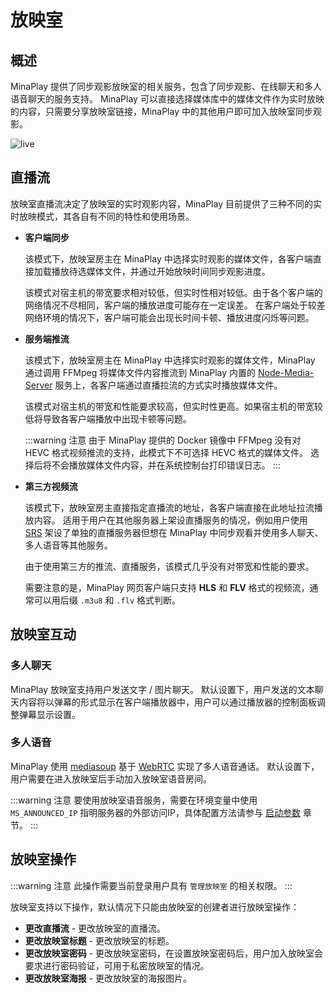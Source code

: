 <script setup>
import {useData, withBase} from 'vitepress';
const data = useData();
</script>

# 放映室

## 概述

MinaPlay 提供了同步观影放映室的相关服务，包含了同步观影、在线聊天和多人语音聊天的服务支持。
MinaPlay 可以直接选择媒体库中的媒体文件作为实时放映的内容，只需要分享放映室链接，MinaPlay 中的其他用户即可加入放映室同步观影。

<img :src="data.isDark.value ? withBase('/live-dark.png') : withBase('/live.png')" alt="live">

## 直播流

放映室直播流决定了放映室的实时观影内容，MinaPlay 目前提供了三种不同的实时放映模式，其各自有不同的特性和使用场景。

- __客户端同步__

    该模式下，放映室房主在 MinaPlay 中选择实时观影的媒体文件，各客户端直接加载播放待选媒体文件，并通过开始放映时间同步观影进度。

    该模式对宿主机的带宽要求相对较低，但实时性相对较低。由于各个客户端的网络情况不尽相同，客户端的播放进度可能存在一定误差。
    在客户端处于较差网络环境的情况下，客户端可能会出现长时间卡顿、播放进度闪烁等问题。

- __服务端推流__

    该模式下，放映室房主在 MinaPlay 中选择实时观影的媒体文件，MinaPlay 通过调用 FFMpeg 将媒体文件内容推流到 MinaPlay 内置的 [Node-Media-Server](https://github.com/illuspas/Node-Media-Server) 服务上，各客户端通过直播拉流的方式实时播放媒体文件。

    该模式对宿主机的带宽和性能要求较高，但实时性更高。如果宿主机的带宽较低将导致各客户端播放中出现卡顿等问题。
    
    :::warning 注意
    由于 MinaPlay 提供的 Docker 镜像中 FFMpeg 没有对 HEVC 格式视频推流的支持，此模式下不可选择 HEVC 格式的媒体文件。
    选择后将不会播放媒体文件内容，并在系统控制台打印错误日志。
    :::

- __第三方视频流__

    该模式下，放映室房主直接指定直播流的地址，各客户端直接在此地址拉流播放内容。
    适用于用户在其他服务器上架设直播服务的情况，例如用户使用 [SRS](https://github.com/ossrs/srs) 架设了单独的直播服务器但想在 MinaPlay 中同步观看并使用多人聊天、多人语音等其他服务。

    由于使用第三方的推流、直播服务，该模式几乎没有对带宽和性能的要求。
    
    需要注意的是，MinaPlay 网页客户端只支持 __HLS__ 和 __FLV__ 格式的视频流，通常可以用后缀 `.m3u8` 和 `.flv` 格式判断。

## 放映室互动

### 多人聊天

MinaPlay 放映室支持用户发送文字 / 图片聊天。
默认设置下，用户发送的文本聊天内容将以弹幕的形式显示在客户端播放器中，用户可以通过播放器的控制面板调整弹幕显示设置。

### 多人语音

MinaPlay 使用 [mediasoup](https://mediasoup.org/) 基于 [WebRTC](https://developer.mozilla.org/zh-CN/docs/Web/API/WebRTC_API) 实现了多人语音通话。
默认设置下，用户需要在进入放映室后手动加入放映室语音房间。

:::warning 注意
要使用放映室语音服务，需要在环境变量中使用 `MS_ANNOUNCED_IP` 指明服务器的外部访问IP，具体配置方法请参与 [启动参数](/guide/env) 章节。
:::


## 放映室操作

:::warning 注意
此操作需要当前登录用户具有 `管理放映室` 的相关权限。
:::

放映室支持以下操作，默认情况下只能由放映室的创建者进行放映室操作：

- __更改直播流__ - 更改放映室的直播流。
- __更改放映室标题__ - 更改放映室的标题。
- __更改放映室密码__ - 更改放映室密码，在设置放映室密码后，用户加入放映室会要求进行密码验证，可用于私密放映室的情况。
- __更改放映室海报__ - 更改放映室的海报图片。
